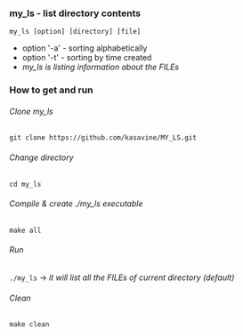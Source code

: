 ### my_ls - list directory contents

`my_ls [option] [directory] [file]`
- option '-a' - sorting alphabetically 
- option '-t' - sorting by time created
- *my_ls is listing information about the FILEs*

### How to get and run

###### Clone my_ls
`git clone https://github.com/kasavine/MY_LS.git`

###### Change directory
`cd my_ls`

###### Compile & create ./my_ls executable
`make all` 

###### Run 
`./my_ls` -> *it will list all the FILEs of current directory (default)*

###### Clean
`make clean`
